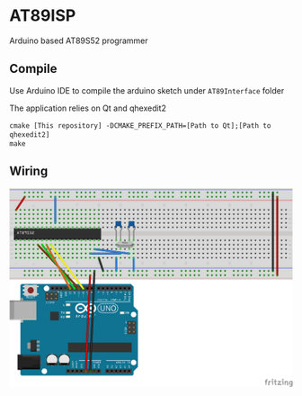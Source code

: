 # AT89ISP
Arduino based AT89S52 programmer

## Compile

Use Arduino IDE to compile the arduino sketch under `AT89Interface` folder

The application relies on Qt and qhexedit2

```
cmake [This repository] -DCMAKE_PREFIX_PATH=[Path to Qt];[Path to qhexedit2]
make
```

## Wiring

![Wiring](/Sketch.png)
